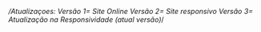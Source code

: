 */Atualizaçoes:
Versão 1= Site Online
Versão 2= Site responsivo
Versão 3= Atualização na Responsividade (atual versão)*/